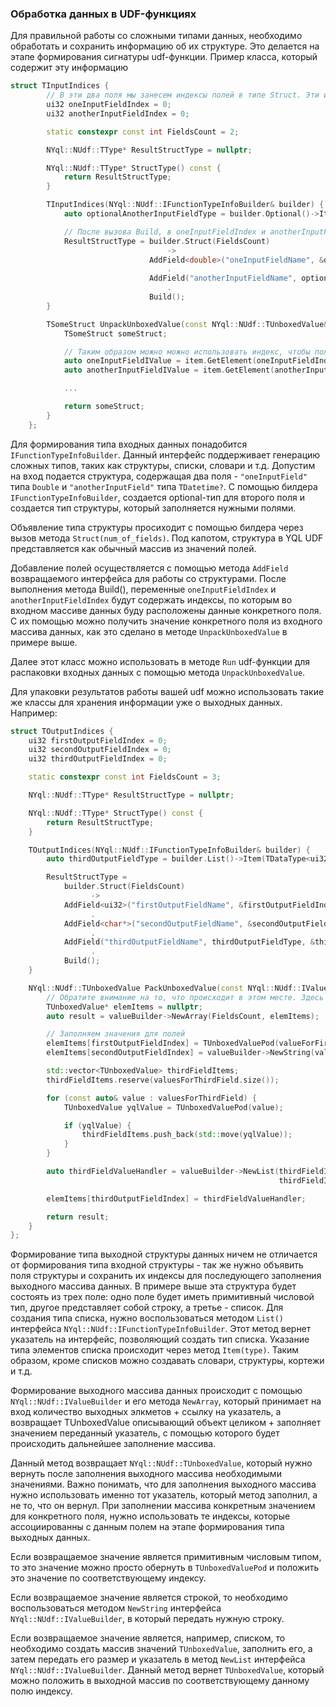 ### Обработка данных в UDF-функциях

Для правильной работы со сложными типами данных, необходимо обработать и сохранить информацию об их структуре. Это делается на этапе формирования сигнатуры udf-функции. Пример класса, который содержит эту информацию

```cpp
struct TInputIndices {
        // В эти два поля мы занесем индексы полей в типе Struct. Эти индексы будут использоваться в дальнейшем для того, чтобы по конкретному объекту структуы получить значения ее полей.
        ui32 oneInputFieldIndex = 0;
        ui32 anotherInputFieldIndex = 0;

        static constexpr const int FieldsCount = 2;

        NYql::NUdf::TType* ResultStructType = nullptr;

        NYql::NUdf::TType* StructType() const {
            return ResultStructType;
        }

        TInputIndices(NYql::NUdf::IFunctionTypeInfoBuilder& builder) {
            auto optionalAnotherInputFieldType = builder.Optional()->Item(TDataType<TDatetime>::Id).Build();

            // После вызова Build, в oneInputFieldIndex и anotherInputFieldIndex окажется индекс соответствующих полей в структуре.
            ResultStructType = builder.Struct(FieldsCount)
                                   ->
                               AddField<double>("oneInputFieldName", &oneInputFieldIndex)
                                   .
                               AddField("anotherInputFieldName", optionalAnotherInputFieldType, &anotherInputFieldIndex)
                                   .
                               Build();
        }

        TSomeStruct UnpackUnboxedValue(const NYql::NUdf::TUnboxedValue& item) const {
            TSomeStruct someStruct;

            // Таким образом можно можно использовать индекс, чтобы получить значение конкретного поля.
            auto oneInputFieldIValue = item.GetElement(oneInputFieldIndex);
            auto anotherInputFieldIValue = item.GetElement(anotherInputFieldIndex);

            ...

            return someStruct;
        }
    };
```

Для формирования типа входных данных понадобится `IFunctionTypeInfoBuilder`.
Данный интерфейс поддерживает генерацию сложных типов, таких как структуры, списки, словари и т.д.
Допустим на вход подается структура, содержащая два поля - `"oneInputField"` типа `Double` и `"anotherInputField"` типа `TDatetime?`. С помощью билдера `IFunctionTypeInfoBuilder`, создается optional-тип для второго поля и создается тип структуры, который заполняется нужными полями.

Объявление типа структуры просиходит с помощью билдера через вызов метода `Struct(num_of_fields)`. Под капотом, структура в YQL UDF представляется как обычный массив из значений полей.

Добавление полей осуществляется с помощью метода `AddField` возвращаемого интерфейса для работы со структурами.
После выполнения метода Build(), переменные `oneInputFieldIndex` и `anotherInputFieldIndex` будут содержать индексы, по которым во входном массиве данных буду расположены данные конкретного поля. С их помощью можно получить значение конкретного поля из входного массива данных, как это сделано в методе `UnpackUnboxedValue` в примере выше.

Далее этот класс можно использовать в методе `Run` udf-функции для распаковки
входных данных с помощью метода `UnpackUnboxedValue`.

Для упаковки результатов работы вашей udf можно использовать такие же классы для
хранения информации уже о выходных данных. Например:

```cpp
struct TOutputIndices {
    ui32 firstOutputFieldIndex = 0;
    ui32 secondOutputFieldIndex = 0;
    ui32 thirdOutputFieldIndex = 0;

    static constexpr const int FieldsCount = 3;

    NYql::NUdf::TType* ResultStructType = nullptr;

    NYql::NUdf::TType* StructType() const {
        return ResultStructType;
    }

    TOutputIndices(NYql::NUdf::IFunctionTypeInfoBuilder& builder) {
        auto thirdOutputFieldType = builder.List()->Item(TDataType<ui32>::Id).Build()

        ResultStructType =
            builder.Struct(FieldsCount)
                  ->
            AddField<ui32>("firstOutputFieldName", &firstOutputFieldIndex)
                  .
            AddField<char*>("secondOutputFieldName", &secondOutputFieldIndex)
                  .
            AddField("thirdOutputFieldName", thirdOutputFieldType, &thirdOutputFieldIndex);
                  .
            Build();
    }

    NYql::NUdf::TUnboxedValue PackUnboxedValue(const NYql::NUdf::IValueBuilder* valueBuilder, ui32 valueForFirstField, const TString& valueForSecondField, std::vector<ui32> valuesForThirdField) {
        // Обратите внимание на то, что происходит в этом месте. Здесь ДВА выходных параметра: result - это то что вам надо будет вернуть. А вот в elemItems будет записан указатель на массив, в который вам нужно занести значения полей.
        TUnboxedValue* elemItems = nullptr;
        auto result = valueBuilder->NewArray(FieldsCount, elemItems);

        // Заполняем значения для полей
        elemItems[firstOutputFieldIndex] = TUnboxedValuePod(valueForFirstField);
        elemItems[secondOutputFieldIndex] = valueBuilder->NewString(valueForSecondField);

        std::vector<TUnboxedValue> thirdFieldItems;
        thirdFieldItems.reserve(valuesForThirdField.size());

        for (const auto& value : valuesForThirdField) {
            TUnboxedValue yqlValue = TUnboxedValuePod(value);

            if (yqlValue) {
                thirdFieldItems.push_back(std::move(yqlValue));
            }
        }

        auto thirdFieldValueHandler = valueBuilder->NewList(thirdFieldItems.data(),
                                                            thirdFieldItems.size());

        elemItems[thirdOutputFieldIndex] = thirdFieldValueHandler;

        return result;
    }
};
```

Формирование типа выходной структуры данных ничем не отличается от формирования типа входной структуры - так же нужно объявить поля структуры и сохранить их индексы для последующего заполнения выходного массива данных. В примере выше эта структура будет состоять из трех поле: одно поле будет иметь примитивный числовой тип, другое представляет собой строку, а третье - список. Для создания типа списка, нужно воспользоваться методом `List()` интерфейса `NYql::NUdf::IFunctionTypeInfoBuilder`. Этот метод вернет указатель на интерфейс, позволяющий создать тип списка. Указание типа элементов списка происходит через метод `Item(type)`. Таким образом, кроме списков можно создавать словари, структуры, кортежи и т.д.

Формирование выходного массива данных происходит с помощью `NYql::NUdf::IValueBuilder` и его метода `NewArray`, который принимает на вход количество выходных элкметов + ссылку на указатель, а возвращает TUnboxedValue описывающий объект целиком + заполняет значением переданный указатель, с помощью которого будет происходить дальнейшее заполнение массива.

Данный метод возвращает `NYql::NUdf::TUnboxedValue`, который нужно вернуть после заполнения выходного массива необходимыми значениями. Важно понимать, что для заполнения выходного массива нужно использовать именно тот указатель,
который метод заполнил, а не то, что он вернул. При заполнении массива конкретным значением для конкретного поля, нужно использовать те индексы, которые ассоциированны с данным полем на этапе формирования типа выходных данных.

Если возвращаемое значение является примитивным числовым типом, то это значение можно просто обернуть в `TUnboxedValuePod` и положить это значение по соответствующему индексу.

Если возвращаемое значение является строкой, то необходимо воспользоваться методом `NewString` интерфейса `NYql::NUdf::IValueBuilder`, в который передать нужную строку.

Если возвращаемое значение является, например, списком, то необходимо создать массив значений `TUnboxedValue`, заполнить его, а затем передать его размер и указатель в метод `NewList` интерфейса `NYql::NUdf::IValueBuilder`. Данный метод вернет `TUnboxedValue`, который можно положить в выходной массив по соответствующему данному полю индексу.
